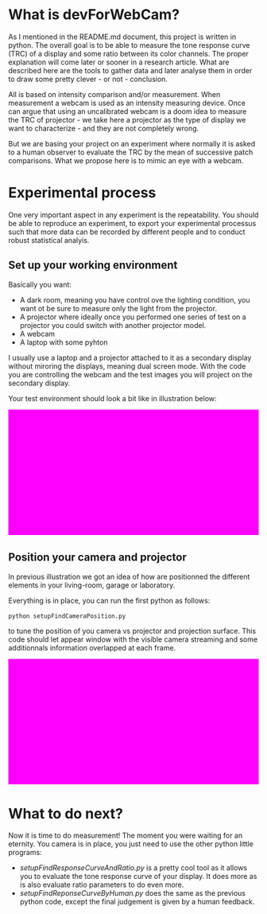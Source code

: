 # What is devForWebCam?

As I mentioned in the README.md document, this project is written in python. The overall goal is to be able to measure the tone response curve (TRC) of a display and some ratio between its color channels. The proper explanation will come later or sooner in a research article. What are described here are the tools to gather data and later analyse them in order to draw some pretty clever - or not - conclusion.

All is based on intensity comparison and/or measurement. When measurement a webcam is used as an intensity measuring device. Once can argue that using an uncalibrated webcam is a doom idea to measure the TRC of projector - we take here a projector as the type of display we want to characterize - and they are not completely wrong. 

But we are basing your project on an experiment where normally it is asked to a human observer to evaluate the TRC by the mean of successive patch comparisons. What we propose here is to mimic an eye with a webcam.

# Experimental process

One very important aspect in any experiment is the repeatability. You should be able to reproduce an experiment, to export your experimental processus such that more data can be recorded by different people and to conduct robust statistical analyis.

## Set up your working environment 

Basically you want:

- A dark room, meaning you have control ove the lighting condition, you want ot be sure to measure only the light from the projector.
- A projector where ideally once you performed one series of test on a projector you could switch with another projector model.
- A webcam
- A laptop with some pyhton 

I usually use a laptop and a projector attached to it as a secondary display without miroring the displays, meaning dual screen mode. With the code you are controlling the webcam and the test images you will project on the secondary display.

Your test environment should look a bit like in illustration below:

![alt text](https://github.com/mrbonsoir/devForWebCam/blob/master/doc/data/standardExperimentalSetup.jpg "standard experimental setup to measure a projector TRC")

## Position your camera and projector

In previous illustration we got an idea of how are positionned the different elements in your living-room, garage or laboratory. 

Everything is in place, you can run the first python as follows:

```
python setupFindCameraPosition.py
```

to tune the position of you camera vs projector and projection surface. This code should let appear window with the visible camera streaming and some additionnals information overlapped at each frame.

![alt text](https://github.com/mrbonsoir/devForWebCam/blob/master/doc/data/printScreenFindCameraPosition.jpg "a print screnn of the control window showing the webcam video stream")

# What to do next?

Now it is time to do measurement! The moment you were waiting for an eternity. You camera is in place, you just need to use the other python little programs:

- *setupFindResponseCurveAndRatio.py* is a pretty cool tool as it allows you to evaluate the tone response curve of your display. It does more as is also evaluate ratio parameters to do even more.
- *setupFindReponseCurveByHuman.py* does the same as the previous python code, except the final judgement is given by a human feedback.